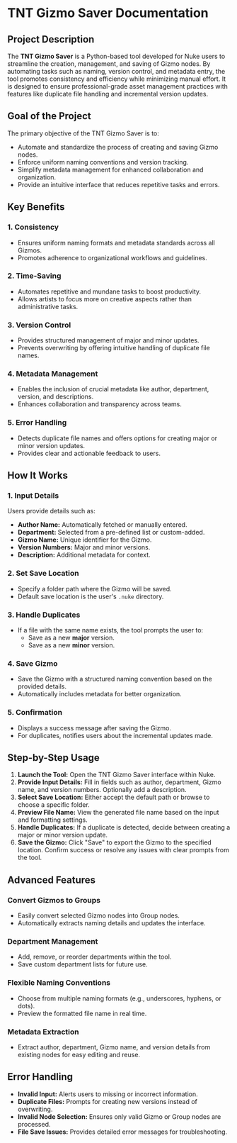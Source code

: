 # TNT Gizmo Saver Documentation

## Project Description
The **TNT Gizmo Saver** is a Python-based tool developed for Nuke users to streamline the creation, management, and saving of Gizmo nodes. By automating tasks such as naming, version control, and metadata entry, the tool promotes consistency and efficiency while minimizing manual effort. It is designed to ensure professional-grade asset management practices with features like duplicate file handling and incremental version updates.

## Goal of the Project
The primary objective of the TNT Gizmo Saver is to:

- Automate and standardize the process of creating and saving Gizmo nodes.
- Enforce uniform naming conventions and version tracking.
- Simplify metadata management for enhanced collaboration and organization.
- Provide an intuitive interface that reduces repetitive tasks and errors.

## Key Benefits

### 1. Consistency

- Ensures uniform naming formats and metadata standards across all Gizmos.
- Promotes adherence to organizational workflows and guidelines.

### 2. Time-Saving

- Automates repetitive and mundane tasks to boost productivity.
- Allows artists to focus more on creative aspects rather than administrative tasks.

### 3. Version Control

- Provides structured management of major and minor updates.
- Prevents overwriting by offering intuitive handling of duplicate file names.

### 4. Metadata Management

- Enables the inclusion of crucial metadata like author, department, version, and descriptions.
- Enhances collaboration and transparency across teams.

### 5. Error Handling

- Detects duplicate file names and offers options for creating major or minor version updates.
- Provides clear and actionable feedback to users.

## How It Works

### 1. Input Details

Users provide details such as:

- **Author Name:** Automatically fetched or manually entered.
- **Department:** Selected from a pre-defined list or custom-added.
- **Gizmo Name:** Unique identifier for the Gizmo.
- **Version Numbers:** Major and minor versions.
- **Description:** Additional metadata for context.

### 2. Set Save Location

- Specify a folder path where the Gizmo will be saved.
- Default save location is the user's `.nuke` directory.

### 3. Handle Duplicates

- If a file with the same name exists, the tool prompts the user to:
  - Save as a new **major** version.
  - Save as a new **minor** version.

### 4. Save Gizmo

- Save the Gizmo with a structured naming convention based on the provided details.
- Automatically includes metadata for better organization.

### 5. Confirmation

- Displays a success message after saving the Gizmo.
- For duplicates, notifies users about the incremental updates made.

## Step-by-Step Usage

1. **Launch the Tool:** Open the TNT Gizmo Saver interface within Nuke.
2. **Provide Input Details:** Fill in fields such as author, department, Gizmo name, and version numbers. Optionally add a description.
3. **Select Save Location:** Either accept the default path or browse to choose a specific folder.
4. **Preview File Name:** View the generated file name based on the input and formatting settings.
5. **Handle Duplicates:** If a duplicate is detected, decide between creating a major or minor version update.
6. **Save the Gizmo:** Click "Save" to export the Gizmo to the specified location. Confirm success or resolve any issues with clear prompts from the tool.

## Advanced Features

### Convert Gizmos to Groups

- Easily convert selected Gizmo nodes into Group nodes.
- Automatically extracts naming details and updates the interface.

### Department Management

- Add, remove, or reorder departments within the tool.
- Save custom department lists for future use.

### Flexible Naming Conventions

- Choose from multiple naming formats (e.g., underscores, hyphens, or dots).
- Preview the formatted file name in real time.

### Metadata Extraction

- Extract author, department, Gizmo name, and version details from existing nodes for easy editing and reuse.

## Error Handling

- **Invalid Input:** Alerts users to missing or incorrect information.
- **Duplicate Files:** Prompts for creating new versions instead of overwriting.
- **Invalid Node Selection:** Ensures only valid Gizmo or Group nodes are processed.
- **File Save Issues:** Provides detailed error messages for troubleshooting.


